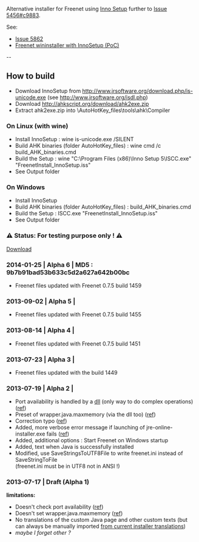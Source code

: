 ﻿Alternative installer for Freenet using [Inno Setup](http://www.jrsoftware.org/isinfo.php) further to [Issue 5456#c9883](https://bugs.freenetproject.org/view.php?id=5456#c9883).  
		
See: 
 
* [Issue 5862](https://bugs.freenetproject.org/view.php?id=5862)  
* [Freenet wininstaller with InnoSetup (PoC)](https://github.com/freenet/wininstaller-staging/issues/12)
  
--
## How to build	
* Download InnoSetup from http://www.jrsoftware.org/download.php/is-unicode.exe (see http://www.jrsoftware.org/isdl.php)	
* Download http://ahkscript.org/download/ahk2exe.zip
* Extract ahk2exe.zip into \AutoHotKey_files\tools\ahk\Compiler

### On Linux (with wine)	
* Install InnoSetup : wine is-unicode.exe /SILENT	
* Build AHK binaries (folder AutoHotKey_files) : wine cmd /c build_AHK_binaries.cmd		
* Build the Setup :  wine "C:\Program Files (x86)\Inno Setup 5\ISCC.exe" "FreenetInstall_InnoSetup.iss"		
* See Output folder 	

### On Windows		
* Install InnoSetup	
* Build AHK binaries (folder AutoHotKey_files) : build_AHK_binaries.cmd	
* Build the Setup : ISCC.exe "FreenetInstall_InnoSetup.iss"	
* See Output folder	


### ⚠ Status: For testing purpose only ! ⚠	

[Download](https://bitbucket.org/romnbb/freenet_wininstaller_innosetup/downloads) 	

### 2014-01-25 | Alpha 6 |	MD5 : 9b7b91bad53b633c5d2a627a642b00bc
* Freenet files updated with Freenet 0.7.5 build 1459  	

### 2013-09-02 | Alpha 5 |  
* Freenet files updated with Freenet 0.7.5 build 1455   

### 2013-08-14 | Alpha 4 |  
* Freenet files updated with Freenet 0.7.5 build 1451

### 2013-07-23 | Alpha 3 |   
* Freenet files updated with the build 1449 

### 2013-07-19 | Alpha 2 | 
* Port availability is handled by a [dll](https://bitbucket.org/romnbb/freenet_wininstaller_innosetup/src/9fc675ccd827/FreenetInstaller_InnoSetup_library?at=master) (only way to do complex operations) ([ref](https://bitbucket.org/romnbb/freenet_wininstaller_innosetup/src/9fc675ccd82779ee22324993884d77ca3c1e6593/FreenetInstaller_InnoSetup_library/FreenetInstaller_InnoSetup_library.lpr?at=master#cl-1))
* Preset of wrapper.java.maxmemory (via the dll too) ([ref](https://bitbucket.org/romnbb/freenet_wininstaller_innosetup/src/9fc675ccd82779ee22324993884d77ca3c1e6593/FreenetInstaller_InnoSetup_library/FreenetInstaller_InnoSetup_library.lpr?at=master#cl-46))
* Correction typo ([ref](https://github.com/freenet/wininstaller-staging/issues/12#issuecomment-21206216))
* Added, more verbose error message if launching of jre-online-installer.exe fails ([ref](https://github.com/freenet/wininstaller-staging/issues/12#issuecomment-21206216))
* Added, additional options : Start Freenet on Windows startup
* Added, text when Java is successfully  installed 
* Modified, use SaveStringsToUTF8File to write freenet.ini instead of SaveStringToFile  
(freenet.ini must be in UTF8 not in ANSI !)

### 2013-07-17 | Draft (Alpha 1)
**limitations:**
  
* Doesn't check port availability ([ref](https://github.com/freenet/wininstaller-staging/blob/master/src/freenetinstaller/FreenetInstaller.ahk#L292))
* Doesn't set wrapper.java.maxmemory ([ref](https://github.com/freenet/wininstaller-staging/blob/master/src/freenetinstaller/FreenetInstaller.ahk#L341))
* No translations of the custom Java page and other custom texts (but can always be manually imported [from current installer translations](https://github.com/freenet/wininstaller-staging/tree/master/src/include_translator))
* *maybe I forget other ?*

